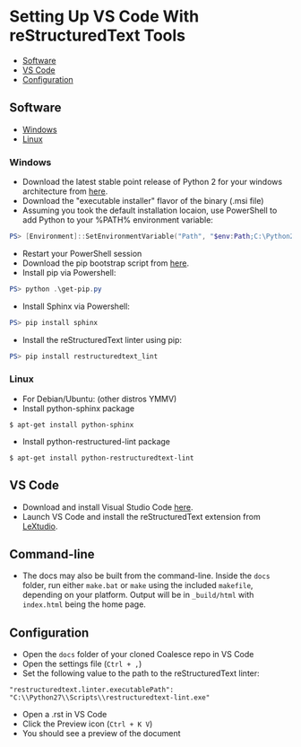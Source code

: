 Setting Up VS Code With reStructuredText Tools
==============================================

* [Software](#software)
* [VS Code](#vs-code)
* [Configuration](#configuration)

## Software

* [Windows](#windows)
* [Linux](#linux)

### Windows
* Download the latest stable point release of Python 2 for your windows architecture from [here](https://www.python.org/downloads/windows/).
* Download the "executable installer" flavor of the binary (.msi file)
* Assuming you took the default installation locaion, use PowerShell to add Python to your %PATH% environment variable:
```PowerShell
PS> [Environment]::SetEnvironmentVariable("Path", "$env:Path;C:\Python27\;C:\Python27\Scripts\", "User")
```
* Restart your PowerShell session
* Download the pip bootstrap script from [here](https://bootstrap.pypa.io/get-pip.py).
* Install pip via Powershell:
```PowerShell
PS> python .\get-pip.py
```
* Install Sphinx via Powershell:
```PowerShell
PS> pip install sphinx
```
* Install the reStructuredText linter using pip:
```PowerShell
PS> pip install restructuredtext_lint
```

### Linux
* For Debian/Ubuntu: (other distros YMMV)
* Install python-sphinx package
```
$ apt-get install python-sphinx
```
* Install python-restructured-lint package
```
$ apt-get install python-restructuredtext-lint 
```

## VS Code
* Download and install Visual Studio Code [here](https://code.visualstudio.com/Download).
* Launch VS Code and install the reStructuredText extension from [LeXtudio](https://marketplace.visualstudio.com/items?itemName=lextudio.restructuredtext).

## Command-line 
* The docs may also be built from the command-line. Inside the ``docs`` folder, run either ``make.bat`` or ``make`` using the included ``makefile``, depending on your platform. Output will be in ``_build/html`` with ``index.html`` being the home page.

## Configuration
* Open the ``docs`` folder of your cloned Coalesce repo in VS Code
* Open the settings file (``Ctrl + ,``)
* Set the following value to the path to the reStructuredText linter:
```
"restructuredtext.linter.executablePath": "C:\\Python27\\Scripts\\restructuredtext-lint.exe"
```
* Open a .rst in VS Code
* Click the Preview icon (``Ctrl + K V``)
* You should see a preview of the document
